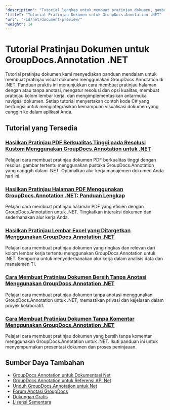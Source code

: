 ```yaml
---
"description": "Tutorial lengkap untuk membuat pratinjau dokumen, gambar mini, dan representasi visual dengan GroupDocs.Annotation untuk .NET."
"title": "Tutorial Pratinjau Dokumen untuk GroupDocs.Annotation .NET"
"url": "/id/net/document-preview/"
"weight": 14
---
```


# Tutorial Pratinjau Dokumen untuk GroupDocs.Annotation .NET

Tutorial pratinjau dokumen kami menyediakan panduan mendalam untuk membuat pratinjau visual dokumen menggunakan GroupDocs.Annotation di .NET. Panduan praktis ini menunjukkan cara membuat pratinjau halaman dengan atau tanpa anotasi, mengatur resolusi dan opsi kualitas, membuat pratinjau kolom lembar kerja, dan mengimplementasikan antarmuka navigasi dokumen. Setiap tutorial menyertakan contoh kode C# yang berfungsi untuk mengintegrasikan kemampuan visualisasi dokumen yang canggih ke dalam aplikasi Anda.

## Tutorial yang Tersedia

### [Hasilkan Pratinjau PDF Berkualitas Tinggi pada Resolusi Kustom Menggunakan GroupDocs.Annotation untuk .NET](./generate-pdf-previews-custom-resolutions-groupdocs/)
Pelajari cara membuat pratinjau dokumen PDF berkualitas tinggi dengan resolusi gambar tertentu menggunakan pustaka GroupDocs.Annotation yang canggih dalam .NET. Optimalkan alur kerja manajemen dokumen Anda hari ini.

### [Hasilkan Pratinjau Halaman PDF Menggunakan GroupDocs.Annotation .NET: Panduan Lengkap](./generate-pdf-page-previews-groupdocs-annotation-net/)
Pelajari cara membuat pratinjau halaman PDF yang efisien dengan GroupDocs.Annotation untuk .NET. Tingkatkan interaksi dokumen dan sederhanakan alur kerja Anda.

### [Hasilkan Pratinjau Lembar Excel yang Ditargetkan Menggunakan GroupDocs.Annotation .NET](./groupdocs-annotation-net-create-previews-worksheet-columns/)
Pelajari cara membuat pratinjau dokumen yang ringkas dan relevan dari kolom lembar kerja tertentu menggunakan GroupDocs.Annotation untuk .NET. Sempurna untuk menyederhanakan alur kerja dalam analisis data dan manajemen TI.

### [Cara Membuat Pratinjau Dokumen Bersih Tanpa Anotasi Menggunakan GroupDocs.Annotation .NET](./create-document-preview-without-annotations-groupdocs-dotnet/)
Pelajari cara membuat pratinjau dokumen tanpa anotasi menggunakan GroupDocs.Annotation untuk .NET, memastikan privasi dan kejelasan dalam proyek kolaboratif.

### [Cara Membuat Pratinjau Dokumen Tanpa Komentar Menggunakan GroupDocs.Annotation .NET](./groupdocs-annotation-net-document-preview-no-comments/)
Pelajari cara membuat pratinjau dokumen yang bersih tanpa komentar menggunakan GroupDocs.Annotation untuk .NET. Ikuti panduan ini untuk menyempurnakan presentasi dokumen dan proses peninjauan.

## Sumber Daya Tambahan

- [GroupDocs.Annotation untuk Dokumentasi Net](https://docs.groupdocs.com/annotation/net/)
- [GroupDocs.Annotation untuk Referensi API Net](https://reference.groupdocs.com/annotation/net/)
- [Unduh GroupDocs.Annotation untuk Net](https://releases.groupdocs.com/annotation/net/)
- [Forum Anotasi GroupDocs](https://forum.groupdocs.com/c/annotation)
- [Dukungan Gratis](https://forum.groupdocs.com/)
- [Lisensi Sementara](https://purchase.groupdocs.com/temporary-license/)